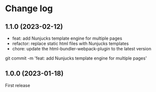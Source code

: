 # Change log

## 1.1.0 (2023-02-12)
- feat: add Nunjucks template engine for multiple pages
- refactor: replace static html files with Nunjucks templates
- chore: update the html-bundler-webpack-plugin to the latest version

git commit -m 'feat: add Nunjucks template engine for multiple pages'
## 1.0.0 (2023-01-18)
First release
